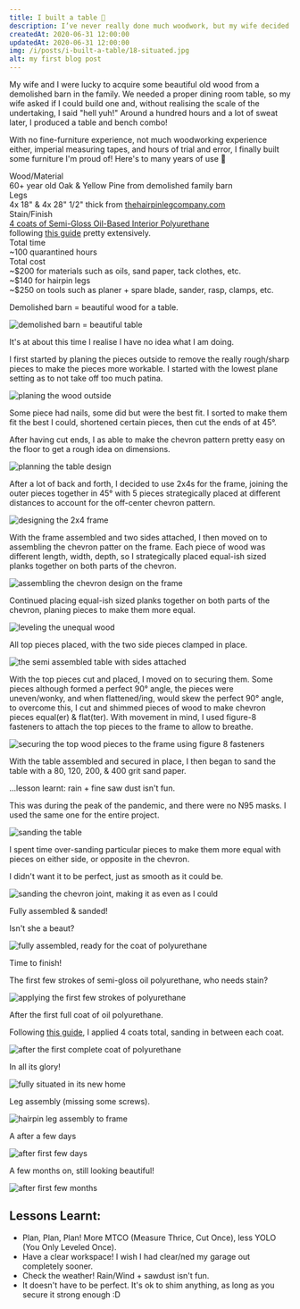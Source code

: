 ```yaml
---
title: I built a table 💪
description: I’ve never really done much woodwork, but my wife decided she wanted me to repurpose some sixty-plus-year-old barn wood. I’m always up for a challenge, so I figured what better way to do justice to it than to go down the rabbit hole of fine-furniture creation, and about a hundred hours later, I finished building our dining room table!
createdAt: 2020-06-31 12:00:00
updatedAt: 2020-06-31 12:00:00
img: /i/posts/i-built-a-table/18-situated.jpg
alt: my first blog post
---
```


<div class="gallery-post">
    <p>My wife and I were lucky to acquire some beautiful old wood from a demolished barn in the family. We needed a proper dining room table, so my wife asked if I could build one and, without realising the scale of the undertaking, I said "hell yuh!" Around a hundred hours and a lot of sweat later, I produced a table and bench combo!</p>
    <p>With no fine-furniture experience, not much woodworking experience either, imperial measuring tapes, and hours of trial and error, I finally built some furniture I'm proud of! Here's to many years of use 🍻</p>
    <div class="inline-table w-75 mx-lg-auto mt-4">
        <div>Wood/Material</div>
        <div>60+ year old Oak &amp; Yellow Pine from demolished family barn</div>
        <div>Legs</div>
        <div>4x 18" &amp; 4x 28" 1/2" thick from <a href="https://www.thehairpinlegcompany.com/">thehairpinlegcompany.com</a></div>
        <div>Stain/Finish</div>
        <div><a href="https://www.homedepot.com/p/Varathane-1-qt-Clear-Semi-Gloss-Oil-Based-Interior-Polyurethane-341721/305583792">4 coats of Semi-Gloss Oil-Based Interior Polyurethane</a><br/> following <a href="https://diy.stackexchange.com/a/4511">this guide</a> pretty extensively.</div>
        <div>Total time</div>
        <div>~100 quarantined hours</div>
        <div>Total cost</div>
        <div>
            ~$200 for materials such as oils, sand paper, tack clothes, etc.<br/>
            ~$140 for hairpin legs<br/>
            ~$250 on tools such as planer + spare blade, sander, rasp, clamps, etc.
        </div>
    </div>
    <div class="gallery-container">
        <div class="gallery-item">
          <div class="gallery-item__child gallery-item__child--body">
            <p>Demolished barn = beautiful wood for a table.</p>
          </div>
          <div class="gallery-item__child gallery-item__child--figure">
            <img src="/i/posts/i-built-a-table/0-der-anfang.jpg" alt="demolished barn = beautiful table" />
          </div>
        </div>
        <div class="gallery-item">
          <div class="gallery-item__child gallery-item__child--body">
            <p class="font-weight-bold">It's at about this time I realise I have no idea what I am doing.</p>
            <p>I first started by planing the pieces outside to remove the really rough/sharp pieces to make the pieces more workable. I started with the lowest plane setting as to not take off too much patina.</p>
          </div>
          <div class="gallery-item__child gallery-item__child--figure">
            <img src="/i/posts/i-built-a-table/1-planing.jpg" alt="planing the wood outside" />
          </div>
        </div>
        <div class="gallery-item">
          <div class="gallery-item__child gallery-item__child--body">
            <p>Some piece had nails, some did but were the best fit. I sorted to make them fit the best I could, shortened certain pieces, then cut the ends of at 45&deg;.</p>
            <p>After having cut ends, I as able to make the chevron pattern pretty easy on the floor to get a rough idea on dimensions.</p>
          </div>
          <div class="gallery-item__child gallery-item__child--figure">
            <img src="/i/posts/i-built-a-table/4-planning-out.jpg" alt="planning the table design" />
          </div>
        </div>
        <div class="gallery-item">
          <div class="gallery-item__child gallery-item__child--body">
            <p>After a lot of back and forth, I decided to use 2x4s for the frame, joining the outer pieces together in 45&deg; with 5 pieces strategically placed at different distances to account for the off-center chevron pattern.</p>
          </div>
          <div class="gallery-item__child gallery-item__child--figure">
            <img src="/i/posts/i-built-a-table/5-frame.jpg" alt="designing the 2x4 frame" />
          </div>
        </div>
        <div class="gallery-item">
          <div class="gallery-item__child gallery-item__child--body">
            <p>With the frame assembled and two sides attached, I then moved on to assembling the chevron patter on the frame. Each piece of wood was different length, width, depth, so I strategically placed equal-ish sized planks together on both parts of the chevron.</p>
          </div>
          <div class="gallery-item__child gallery-item__child--figure">
            <img src="/i/posts/i-built-a-table/7-framing.jpg" alt="assembling the chevron design on the frame" />
          </div>
        </div>
        <div class="gallery-item">
          <div class="gallery-item__child gallery-item__child--body">
            <p>Continued placing equal-ish sized planks together on both parts of the chevron, planing pieces to make them more equal.</p>
          </div>
          <div class="gallery-item__child gallery-item__child--figure">
            <img src="/i/posts/i-built-a-table/8-levelling.jpg" alt="leveling the unequal wood" />
          </div>
        </div>
        <div class="gallery-item">
          <div class="gallery-item__child gallery-item__child--body">
            <p>All top pieces placed, with the two side pieces clamped in place.</p>
          </div>
          <div class="gallery-item__child gallery-item__child--figure">
            <img src="/i/posts/i-built-a-table/9-framed.jpg" alt="the semi assembled table with sides attached" />
          </div>
        </div>
        <div class="gallery-item">
          <div class="gallery-item__child gallery-item__child--body">
            <p>With the top pieces cut and placed, I moved on to securing them. Some pieces although formed a perfect 90&deg; angle, the pieces were uneven/wonky, and when flattened/ing, would skew the perfect 90&deg; angle, to overcome this, I cut and shimmed pieces of wood to make chevron pieces equal(er) & flat(ter). With movement in mind, I used figure-8 fasteners to attach the top pieces to the frame to allow to breathe.</p>
          </div>
          <div class="gallery-item__child gallery-item__child--figure">
            <img src="/i/posts/i-built-a-table/10-assembly.jpg" alt="securing the top wood pieces to the frame using figure 8 fasteners" />
          </div>
        </div>
        <div class="gallery-item">
          <div class="gallery-item__child gallery-item__child--body">
            <p>With the table assembled and secured in place, I then began to sand the table with a 80, 120, 200, &amp; 400 grit sand paper. </p>
            <p>&hellip;lesson learnt: rain + fine saw dust isn't fun.</p>
            <p>This was during the peak of the pandemic, and there were no N95 masks. I used the same one for the entire project.</p>
          </div>
          <div class="gallery-item__child gallery-item__child--figure">
            <img src="/i/posts/i-built-a-table/13-sanding.jpg" alt="sanding the table" />
          </div>
        </div>
        <div class="gallery-item">
          <div class="gallery-item__child gallery-item__child--body">
            <p>I spent time over-sanding particular pieces to make them more equal with pieces on either side, or opposite in the chevron.</p>
            <p>I didn't want it to be perfect, just as smooth as it could be.</p>
          </div>
          <div class="gallery-item__child gallery-item__child--figure">
            <img src="/i/posts/i-built-a-table/12-evenness.jpg" alt="sanding the chevron joint, making it as even as I could" />
          </div>
        </div>
        <div class="gallery-item">
          <div class="gallery-item__child gallery-item__child--body">
            <p>Fully assembled & sanded!</p>
            <p>Isn't she a beaut?</p>
          </div>
          <div class="gallery-item__child gallery-item__child--figure">
            <img src="/i/posts/i-built-a-table/14-sanded.jpg" alt="fully assembled, ready for the coat of polyurethane" />
          </div>
        </div>
        <div class="gallery-item">
          <div class="gallery-item__child gallery-item__child--body">
            <p>Time to finish!</p>
            <p>The first few strokes of semi-gloss oil polyurethane, who needs stain?</p>
          </div>
          <div class="gallery-item__child gallery-item__child--figure">
            <img src="/i/posts/i-built-a-table/15-polyurethane.jpg" alt="applying the first few strokes of polyurethane" />
          </div>
        </div>
        <div class="gallery-item">
          <div class="gallery-item__child gallery-item__child--body">
            <p>After the first full coat of oil polyurethane.</p>
            <p>Following <a href="https://diy.stackexchange.com/a/4511">this guide</a>, I applied 4 coats total, sanding in between each coat.</p>
          </div>
          <div class="gallery-item__child gallery-item__child--figure">
            <img src="/i/posts/i-built-a-table/17-1st-coat-polyurethane-assembled.jpg" alt="after the first complete coat of polyurethane" />
          </div>
        </div>
        <div class="gallery-item">
          <div class="gallery-item__child gallery-item__child--body">
            <p>In all its glory!</p>
          </div>
          <div class="gallery-item__child gallery-item__child--figure">
            <img src="/i/posts/i-built-a-table/19-situated-head-on.jpg" alt="fully situated in its new home" />
          </div>
        </div>
        <div class="gallery-item">
          <div class="gallery-item__child gallery-item__child--body">
            <p>Leg assembly (missing some screws).</p>
          </div>
          <div class="gallery-item__child gallery-item__child--figure">
            <img src="/i/posts/i-built-a-table/20-underside-leg-assembly.jpg" alt="hairpin leg assembly to frame" />
          </div>
        </div>
        <div class="gallery-item">
          <div class="gallery-item__child gallery-item__child--body">
            <p>A after a few days</p>
          </div>
          <div class="gallery-item__child gallery-item__child--figure">
            <img src="/i/posts/i-built-a-table/18-situated.jpg" alt="after first few days" />
          </div>
        </div>
        <div class="gallery-item">
          <div class="gallery-item__child gallery-item__child--body">
            <p>A few months on, still looking beautiful!</p>
          </div>
          <div class="gallery-item__child gallery-item__child--figure">
            <img src="/i/posts/i-built-a-table/22-few-months-on.jpg" alt="after first few months" />
          </div>
        </div>
    </div>
</div>
<div class="container mt-5">
<h2>Lessons Learnt:</h2>
<ul>
  <li>Plan, Plan, Plan! More MTCO (Measure Thrice, Cut Once), less YOLO (You Only Leveled Once).</li>
  <li>Have a clear workspace! I wish I had clear/ned my garage out completely sooner.</li>
  <li>Check the weather! Rain/Wind + sawdust isn't fun.</li>
  <li>It doesn't have to be perfect. It's ok to shim anything, as long as you secure it strong enough :D</li>
</ul>
</div>
